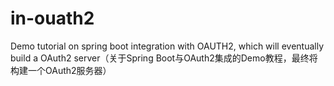 # in-ouath2
Demo tutorial on spring boot integration with OAUTH2, which will eventually build a OAuth2 server（关于Spring Boot与OAuth2集成的Demo教程，最终将构建一个OAuth2服务器）
